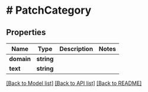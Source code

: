 # # PatchCategory

## Properties

Name | Type | Description | Notes
------------ | ------------- | ------------- | -------------
**domain** | **string** |  |
**text** | **string** |  |

[[Back to Model list]](../../README.md#models) [[Back to API list]](../../README.md#endpoints) [[Back to README]](../../README.md)
